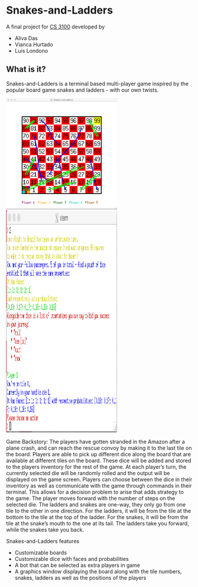 # Snakes-and-Ladders

A final project for [CS 3100](cs3110.org) developed by 
- Aliva Das
- Vianca Hurtado
- Luis Londono

## What is it?
Snakes-and-Ladders is a terminal based multi-player game inspired by the popular board game snakes and ladders - with our own twists. 

<p float = "left">
<img src = "GameBoard.png" height = "300" width = "300"/>
<img src = "Terminal.png" height = "600" width = "300"/>
 </p>

Game Backstory: The players have gotten stranded in the Amazon after a plane crash, and can reach the rescue convoy by making it to the last tile on the board. Players are able to pick up different dice along the board that are available at different tiles on the board. These dice will be added and stored to the players inventory for the rest of the game. At each player’s turn, the currently selected die will be randomly rolled and the output will be displayed on the game screen. Players can choose between the dice in their inventory as well as communicate with the game through commands in their terminal. This allows for a decision problem to arise that adds strategy to the game. The player moves forward with the number of steps on the selected die. The ladders and snakes are one-way, they only go from one tile to the other in one direction. For the ladders, it will be from the tile at the bottom to the tile at the top of the ladder. For the snakes, it will be from the tile at the snake’s mouth to the one at its tail. The ladders take you forward, while the snakes take you back. 

Snakes-and-Ladders features
- Customizable boards
- Customizable dice with faces and probabilities
- A bot that can be selected as extra players in game
- A graphics window displaying the board along with the tile numbers, snakes, ladders as well as the positions of the players
